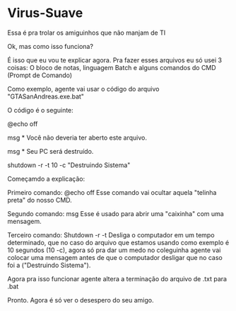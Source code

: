 # Virus-Suave
Essa é pra trolar os amiguinhos que não manjam de TI 

Ok, mas como isso funciona? 

É isso que eu vou te explicar agora.
Pra fazer esses arquivos eu só usei 3 coisas: O bloco de notas, linguagem Batch e alguns comandos do CMD (Prompt de Comando)

Como exemplo, agente vai usar o código do arquivo "GTASanAndreas.exe.bat"

O código é o seguinte:

@echo off

msg * Você não deveria ter aberto este arquivo.

msg * Seu PC será destruído.

shutdown -r -t 10 -c "Destruindo Sistema" 






Começamdo a explicação:

Primeiro comando: @echo off
  Esse comando vai ocultar aquela "telinha preta" do nosso CMD.

Segundo comando: msg 
  Esse é usado para abrir uma "caixinha" com uma mensagem.
 
Terceiro comando: Shutdown -r -t 
  Desliga o computador em um tempo determinado, que no caso do arquivo que estamos usando como exemplo é 10 segundos (10 -c), agora só pra dar um medo no coleguinha
  agente vai colocar uma mensagem antes de que o computador desligar que no caso foi a ("Destruindo Sistema").
  
  Agora pra isso funcionar agente altera a terminação do arquivo de .txt para .bat

Pronto. Agora é só ver o desespero do seu amigo.

